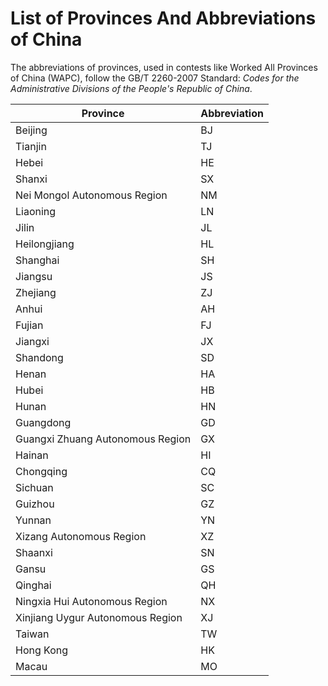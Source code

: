# List of Provinces And Abbreviations of China
The abbreviations of provinces, used in contests like Worked All Provinces of China (WAPC), follow the GB/T 2260-2007 Standard: *Codes for the Administrative Divisions of the People's Republic of China*.

| Province | Abbreviation |
| --- | --- |
| Beijing | BJ |
| Tianjin | TJ |
| Hebei | HE |
| Shanxi | SX |
| Nei Mongol Autonomous Region | NM |
| Liaoning | LN |
| Jilin | JL |
| Heilongjiang | HL |
| Shanghai | SH |
| Jiangsu | JS |
| Zhejiang | ZJ |
| Anhui | AH |
| Fujian | FJ |
| Jiangxi | JX |
| Shandong | SD |
| Henan | HA |
| Hubei | HB |
| Hunan | HN |
| Guangdong | GD |
| Guangxi Zhuang Autonomous Region | GX |
| Hainan | HI |
| Chongqing | CQ |
| Sichuan | SC |
| Guizhou | GZ |
| Yunnan | YN |
| Xizang Autonomous Region | XZ |
| Shaanxi | SN |
| Gansu | GS |
| Qinghai | QH |
| Ningxia Hui Autonomous Region | NX |
| Xinjiang Uygur Autonomous Region | XJ |
| Taiwan | TW |
| Hong Kong | HK |
| Macau | MO |
